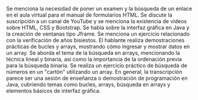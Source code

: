 Se menciona la necesidad de poner un examen y la búsqueda de un enlace en el aula virtual para el manual de formularios HTML.
Se discute la suscripción a un canal de YouTube y se menciona la existencia de videos sobre HTML, CSS y Bootstrap.
Se habla sobre la interfaz gráfica en Java y la creación de ventanas tipo Jframe.
Se menciona un ejercicio relacionado con la verificación de años bisiestos.
El hablante realiza demostraciones prácticas de bucles y arrays, mostrando cómo ingresar y mostrar datos en un array.
Se aborda el tema de la búsqueda en arrays, mencionando la técnica lineal y binaria, así como la importancia de la ordenación previa para la búsqueda binaria.
Se realiza un ejercicio práctico de búsqueda de números en un "cartón" utilizando un array.
En general, la transcripción parece ser una sesión de enseñanza o demostración de programación en Java, cubriendo temas como bucles, arrays, búsqueda en arrays y elementos básicos de interfaz gráfica.






